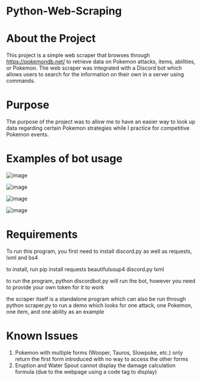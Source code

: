 # Python-Web-Scraping

# About the Project
This project is a simple web scraper that browses through https://pokemondb.net/ to retrieve data on Pokemon attacks, items, abilities, or Pokemon. The web scraper was integrated with a Discord bot which allows users to search for the information on their own in a server using commands.

# Purpose
The purpose of the project was to allow me to have an easier way to look up data regarding certain Pokemon strategies while I practice for competitive Pokemon events.

# Examples of bot usage

![image](https://user-images.githubusercontent.com/115382866/219090751-a8b44346-b90d-45e7-876f-0657fd32ee45.png)

![image](https://user-images.githubusercontent.com/115382866/219090771-dd2f2099-b1b9-4e03-ab58-5299efabcdd4.png)

![image](https://user-images.githubusercontent.com/115382866/219090797-d64ff860-a6cb-4200-a400-6a43cd689a97.png)

![image](https://user-images.githubusercontent.com/115382866/219090817-34214dba-f164-407f-acdc-3e5d0e632f33.png)

# Requirements
To run this program, you first need to install discord.py as well as requests, lxml and bs4

to install, run pip install requests beautifulsoup4 discord.py lxml

to run the program, python discordbot.py will run the bot, however you need to provide your own token for it to work

the scraper itself is a standalone program which can also be run through python scraper.py to run a demo which looks for one attack, one Pokemon, one item, and one ability as an example

# Known Issues
1. Pokemon with multiple forms (Wooper, Tauros, Slowpoke, etc.) only return the first form introduced with no way to access the other forms
2. Eruption and Water Spout cannot display the damage calculation formula (due to the webpage using a code tag to display)
